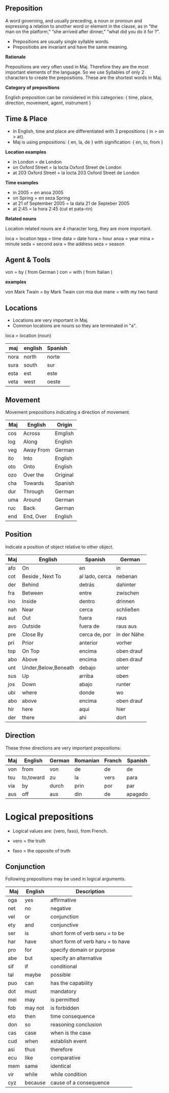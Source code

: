 ## Preposition

A word governing, and usually preceding, a noun or pronoun and expressing a relation to another word or element in the clause, as in “the man on the platform,” “she arrived after dinner,” “what did you do it for ?”.

* Prepositions are usually single syllable words.
* Prepositiobs are invariant and have the same meaning. 

**Rationale**

Prepositions are very often used in Maj. Therefore they are the most important elements of the language. So we use Syllables of only 2 characters to create the prepositions. These are the shortest words in Maj.

**Category of prepositions**

English preposition can be considered in this categories: { time, place, direction, movement, agent, instrument }

## Time & Place

* In English, time and place are differentiated with 3 prepositions { in > on > at}. 
* Maj is using prepositions: { en, la, de } with signification: { en, to, from }

**Location examples**

* in London  = de London
* on Oxford Street = la locta Oxford Street de London
* at 203 Oxford Street = la locta 203 Oxford Street de London

**Time examples**

* in 2005 = en anoa 2005
* on Spring = en seza Spring 
* at 21 of September 2005 = la data 21 de Septeber 2005
* at 2:45 = la hora 2:45 (cut et pata-rin)

**Related nouns**

Location related nouns are 4 character long, they are more important.

loca  = location
tepa  = time
data  = date
hora  = hour
anoa  = year
mina  = minute
seda  = second
asra  = the address
seza  = season

## Agent & Tools

von  = by    ( from German )
con  = with  ( from Italian )

**examples**

von Mark Twain   = by Mark Twain
con mia due mane = with my two hand

## Locations

* Locations are very important in Maj.
* Common locations are nouns so they are terminated in "a".

loca = location (noun)

maj  | english   | Spanish
-----|-----------|-----------------
nora | north     | norte
sura | south     | sur
esta | est       | este
veta | west      | oeste


## Movement

Movement prepositions indicating a direction of movement. 

Maj      | English  | Origin
---------|----------|--------
cos      |Across    | Emglish
log      |Along     | English
veg      |Away From | German
ito      |Into      | English
oto      |Onto      | English
ozo      |Over the  | Original
cha      |Towards   | Spanish 
dur      |Through   | German
uma      |Around    | German
ruc      |Back      | German
end      |End, Over | English
         
         
## Position

Indicate a position of object relative to other object.

Maj     |English             | Spanish         | German
--------|--------------------|-----------------|--------------
afo     |On                  |en               | in
cot     |Beside , Next To    |al lado, cerca   | nebenan
der     |Behind              |detrás           | dahinter
fra     |Between             |entre            | zwischen
ino     |Inside              |dentro           | drinnen
nah     |Near                |cerca            | schließen
aut     |Out                 |fuera            | raus
avo     |Outside             |fuera de         | raus aus
pre     |Close By            |cerca de, por    | in der Nähe
pri     |Prior               |anterior         | vorher
top     |On Top              |encima           | oben drauf
abo     |Above               |encima           | oben drauf
unt     |Under,Below,Beneath |debajo           | unter
sus	    |Up	                 |arriba           | oben
jos	    |Down                |abajo            | runter
ubi     |where               |donde            | wo
abo	    |above	             |encima           | oben drauf
hir     |here                |aqui             | hier
der     |there               |ahi              | dort

## Direction

These three directions are very important prepositions:

Maj   | English  | German | Romanian | Franch  | Spanish
------|----------|--------|----------|---------|---------
von   | from     | von    | de       | de      | de
tsu   | to,toward| zu     | la       | vers    | para
via   | by       | durch  | prin     | por     | par
aus   | off      | aus    | din      | de      | apagado


# Logical prepositions

* Logical values are: {vero, faso}, from French.

* vero = the truth
* faso = the opposite of truth   
    

## Conjunction

Following prepositions may be used in logical arguments.

 Maj | English | Description
-----|---------|------------------------------------
 oga | yes     | affirmative
 net | no      | negative 
 vel | or      | conjunction
 ety | and     | conjunctive
 ser | is      | short form of verb seru = to be
 har | have    | short form of verb haru = to have
 pro | for     | specify domain or purpose
 abe | but     | specify an alternative
 sif | if      | conditional
 tal | maybe   | possible
 puo | can     | has the capability
 dot | must    | mandatory
 mei | may     | is permitted
 fob | may not | is forbidden
 eto | then    | time consequence
 don | so      | reasoning conclusion
 cas | case    | when is the case
 cud | when    | establish event
 asi | thus    | therefore
 ecu | like    | comparative
 mem | same    | identical
 vir | while   | while condition
 cyz | because | cause of a consequence
